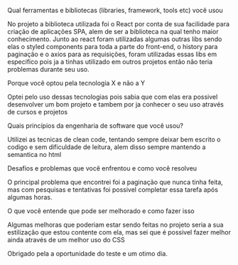 Qual ferramentas e bibliotecas (libraries, framework, tools etc) você usou

No projeto a biblioteca utilizada foi o React por conta de sua facilidade para criação de aplicações SPA, alem de ser a biblioteca na qual tenho maior conhecimento.
Junto ao react foram utilizadas algumas outras libs sendo elas o styled components para toda a parte do front-end, o history para paginação e o axios para as requisições, foram utilizadas essas libs em especifico pois ja a tinhas utilizado em outros projetos então não teria problemas durante seu uso.

Porque você optou pela tecnologia X e não a Y

Optei pelo uso dessas tecnologias pois sabia que com elas era possivel desenvolver um bom projeto e tambem por ja conhecer o seu uso através de cursos e projetos


Quais princípios da engenharia de software que você usou?

Utilizei as tecnicas de clean code, tentando sempre deixar bem escrito o codigo e sem dificuldade de leitura, alem disso sempre mantendo a semantica no html

Desafios e problemas que você enfrentou e como você resolveu

O principal problema que encontrei foi a paginação que nunca tinha feita, mas com pesquisas e tentativas foi possivel completar essa tarefa após algumas horas.

O que você entende que pode ser melhorado e como fazer isso

Algumas melhoras que poderiam estar sendo feitas no projeto seria a sua estilização que estou contente com ela, mas sei que é possivel fazer melhor ainda através de um melhor uso do CSS

Obrigado pela a oportunidade do teste e um otimo dia.
